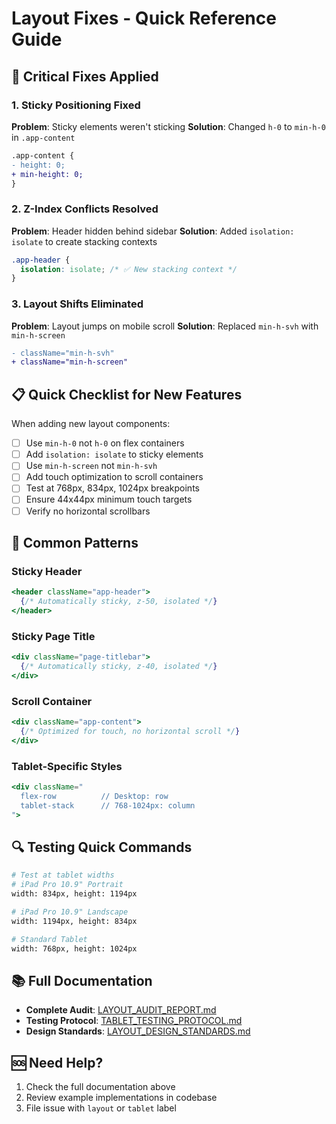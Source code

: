 # Layout Fixes - Quick Reference Guide

## 🚨 Critical Fixes Applied

### 1. Sticky Positioning Fixed

**Problem**: Sticky elements weren't sticking
**Solution**: Changed `h-0` to `min-h-0` in `.app-content`

```diff
.app-content {
- height: 0;
+ min-height: 0;
}
```

### 2. Z-Index Conflicts Resolved

**Problem**: Header hidden behind sidebar
**Solution**: Added `isolation: isolate` to create stacking contexts

```css
.app-header {
  isolation: isolate; /* ✅ New stacking context */
}
```

### 3. Layout Shifts Eliminated

**Problem**: Layout jumps on mobile scroll
**Solution**: Replaced `min-h-svh` with `min-h-screen`

```diff
- className="min-h-svh"
+ className="min-h-screen"
```

## 📋 Quick Checklist for New Features

When adding new layout components:

- [ ] Use `min-h-0` not `h-0` on flex containers
- [ ] Add `isolation: isolate` to sticky elements
- [ ] Use `min-h-screen` not `min-h-svh`
- [ ] Add touch optimization to scroll containers
- [ ] Test at 768px, 834px, 1024px breakpoints
- [ ] Ensure 44x44px minimum touch targets
- [ ] Verify no horizontal scrollbars

## 🎯 Common Patterns

### Sticky Header

```jsx
<header className="app-header">
  {/* Automatically sticky, z-50, isolated */}
</header>
```

### Sticky Page Title

```jsx
<div className="page-titlebar">
  {/* Automatically sticky, z-40, isolated */}
</div>
```

### Scroll Container

```jsx
<div className="app-content">
  {/* Optimized for touch, no horizontal scroll */}
</div>
```

### Tablet-Specific Styles

```jsx
<div className="
  flex-row          // Desktop: row
  tablet-stack      // 768-1024px: column
">
```

## 🔍 Testing Quick Commands

```bash
# Test at tablet widths
# iPad Pro 10.9" Portrait
width: 834px, height: 1194px

# iPad Pro 10.9" Landscape
width: 1194px, height: 834px

# Standard Tablet
width: 768px, height: 1024px
```

## 📚 Full Documentation

- **Complete Audit**: [LAYOUT_AUDIT_REPORT.md](./LAYOUT_AUDIT_REPORT.md)
- **Testing Protocol**: [TABLET_TESTING_PROTOCOL.md](./TABLET_TESTING_PROTOCOL.md)
- **Design Standards**: [LAYOUT_DESIGN_STANDARDS.md](./LAYOUT_DESIGN_STANDARDS.md)

## 🆘 Need Help?

1. Check the full documentation above
2. Review example implementations in codebase
3. File issue with `layout` or `tablet` label
